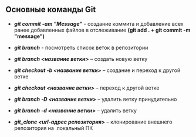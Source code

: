 ## Основные команды Git

* __*git commit -am "Message"*__ - создание коммита и добавление всех ранее добавленных файлов в отслеживание __(git add . + git commit -m "message")__

* __*git branch*__ - посмотреть список веток в репозитории

* __*git branch <название ветки>*__ – создать новую ветку

* __*git checkout -b <название ветки>*__ – создание и переход к другой ветке

* __*git checkout <название ветки>*__ – переход к другой ветке

* __*git branch -D <название ветки>*__ – удалить ветку принудительно

* __*git branch -d <название ветки>*__ – удалить ветку

* __*git_clone <url-адрес репозитория>*__ – клонирование внешнего 	репозитория на  локальный ПК